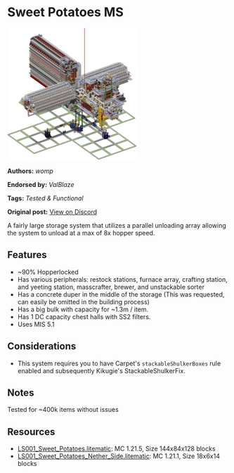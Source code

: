 # Sweet Potatoes MS
<img alt="area_render_3_.png" src="images/area_render_3_.png?raw=1" height="300px">

**Authors:** *womp*

**Endorsed by:** *ValBlaze*

**Tags:** *Tested & Functional*

**Original post:** [View on Discord](https://discord.com/channels/1375556143186837695/1389244896870797333)

A fairly large storage system that utilizes a parallel unloading array allowing the system to unload at a max of 8x hopper speed.

## Features
- ~90% Hopperlocked
- Has various peripherals: restock stations, furnace array, crafting station, and yeeting station, masscrafter, brewer, and unstackable sorter
- Has a concrete duper in the middle of the storage (This was requested, can easily be omitted in the building process)
- Has a big bulk with capacity for ~1.3m / item.
- Has 1 DC capacity chest halls with SS2 filters.
- Uses MIS 5.1

## Considerations
- This system requires you to have Carpet's `stackableShulkerBoxes` rule enabled and subsequently Kikugie's StackableShulkerFix.

## Notes
Tested for ~400k items without issues

## Resources
- [LS001_Sweet_Potatoes.litematic](attachments/LS001_Sweet_Potatoes.litematic): MC 1.21.5, Size 144x84x128 blocks
- [LS001_Sweet_Potatoes_Nether_Side.litematic](attachments/LS001_Sweet_Potatoes_Nether_Side.litematic): MC 1.21.1, Size 18x6x14 blocks
